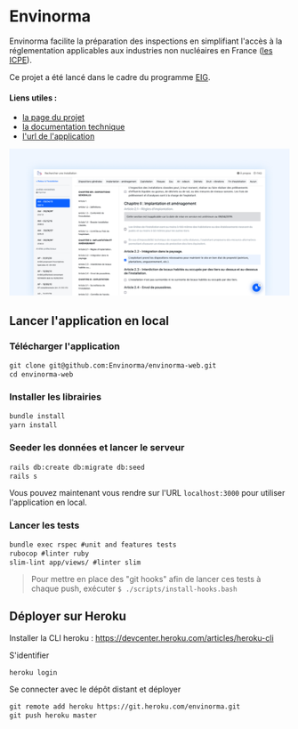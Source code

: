 # Envinorma

Envinorma facilite la préparation des inspections en simplifiant l'accès à la réglementation applicables aux industries non nucléaires en France ([les ICPE](https://fr.wikipedia.org/wiki/Installation_class%C3%A9e_pour_la_protection_de_l'environnement)).

Ce projet a été lancé dans le cadre du programme [EIG](https://entrepreneur-interet-general.etalab.gouv.fr/).

#### Liens utiles :
- [la page du projet](https://entrepreneur-interet-general.etalab.gouv.fr/defis/2020/envinorma.html)
- [la documentation technique](https://envinorma.github.io/)
- [l'url de l'application](http://envinorma.herokuapp.com/)

![l'application envinorma.herokuapp.com](app/javascript/images/cover.png)


## Lancer l'application en local

### Télécharger l'application
```
git clone git@github.com:Envinorma/envinorma-web.git
cd envinorma-web
```

### Installer les librairies
```
bundle install
yarn install
```

### Seeder les données et lancer le serveur
```
rails db:create db:migrate db:seed
rails s
```
Vous pouvez maintenant vous rendre sur l'URL `localhost:3000` pour utiliser l'application en local.

### Lancer les tests
```
bundle exec rspec #unit and features tests
rubocop #linter ruby
slim-lint app/views/ #linter slim
```

> Pour mettre en place des "git hooks" afin de lancer ces tests à chaque push, exécuter `$ ./scripts/install-hooks.bash`

## Déployer sur Heroku
Installer la CLI heroku : https://devcenter.heroku.com/articles/heroku-cli

S'identifier

```
heroku login
```

Se connecter avec le dépôt distant et déployer

```
git remote add heroku https://git.heroku.com/envinorma.git
git push heroku master
```
